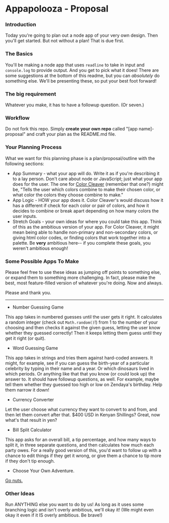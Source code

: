 # Appapolooza - Proposal

### Introduction

Today you're going to plan out a node app of your very own design. Then you'll get started. But not without a plan! That is due first.


### The Basics

You'll be making a node app that uses `readline` to take in input and `console.log` to provide output. And you get to pick what it does! There are some suggestions at the bottom of this readme, but you can _absolutely_ do something else. We'll be presenting these, so put your best foot forward!


### The big requirement

Whatever you make, it has to have a followup question. (Or seven.)

### Workflow

Do not fork this repo. Simply **create your own repo** called "[app name]-proposal" and craft your plan as the README.md file.


### Your Planning Process

What we want for this planning phase is a plan/proposal/outline with the following sections:

* App Summary - what your app will do. Write it as if you're describing it to a lay person. Don't care about node or JavaScript; just what your app does for the user. The one for [Color Cleaver](https://github.com/ci-wdi-900/color-cleaver-front-end) (remember that one?) might be, "Tells the user which colors combine to make their chosen color, or what color the colors they choose combine to make."
* App Logic - HOW your app does it. Color Cleaver's would discuss how it has a different if check for each color or pair of colors, and how it decides to combine or break apart depending on how many colors the user inputs.
* Stretch Goals - your own ideas for where you could take this app. Think of this as the ambitious version of your app. For Color Cleaver, it might mean being able to handle non-primary and non-secondary colors, or giving html color codes, or finding colors that work together into a palette. Be **very** ambitious here-- if you complete these goals, you weren't ambitious enough!


### Some Possible Apps To Make

Please feel free to use these ideas as jumping off points to something else, or expand them to something more challenging. In fact, please make the best, most feature-filled version of whatever you're doing. Now and always.

Please and thank you.

---

* Number Guessing Game

This app takes in numbered guesses until the user gets it right. It calculates a random integer (check out `Math.random()`!) from 1 to the number of your choosing  and then checks it against the given guess, letting the user know whether they guessed correctly! Then it keeps letting them guess until they get it right (or quit).

* Word Guessing Game

This app takes in strings and tries them against hard-coded answers. It might, for example, see if you can guess the birth-year of a particular celebrity by typing in their name and a year. Or which dinosaurs lived in which periods. Or anything like that that you know (or could look up) the answer to. It should have followup questions, as well. For example, maybe tell them whether they guessed too high or low on Zendaya's birthday. Help them narrow it down!


* Currency Converter

Let the user choose what currency they want to convert to and from, and then let them convert after that. $400 USD in Kenyan Shillings? Great, now what's that result in yen?

* Bill Split Calculator

This app asks for an overall bill, a tip percentage, and how many ways to split it, in three separate questions, and then calculates how much each party owes. For a really good version of this, you'd want to follow up with a chance to edit things if they get it wrong, or give them a chance to tip more if they don't tip enough.

* Choose Your Own Adventure.

[Go nuts.](https://en.wikipedia.org/wiki/Choose_Your_Own_Adventure)


### Other Ideas

Run ANYTHING else you want to do by us! As long as it uses some branching logic and isn't overly ambitious, we'll okay it! (We might even okay it even if it IS overly ambitious. Be brave!)
